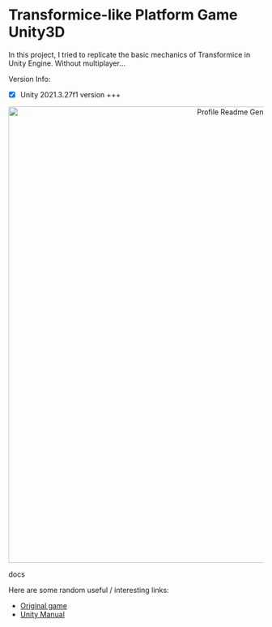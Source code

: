# Transformice-like Platform Game Unity3D

In this project, I tried to replicate the basic mechanics of Transformice in Unity Engine.
Without multiplayer...

Version Info:
- [x] Unity 2021.3.27f1 version +++

<div align="center" id="top">
    <img src="https://github.com/kadircangeyik/Transformice-Clone-Unity3D/blob/main/tfmclone.gif" width="900" alt="Profile Readme Generator" />
</div>

docs

Here are some random useful / interesting links:
- [Original game](https://www.transformice.com/)
- [Unity Manual](https://docs.unity3d.com/Manual/UnityManual.html)
